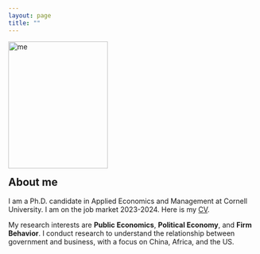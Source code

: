 ```yaml
---
layout: page
title: ""
---
```


<p><img src="https://mengwei-lin.github.io/lin_photo.JPG" alt="me" align="left" style="width:200px;height:256px;padding:0px"></p>

<br>
<br>
<br>
<br>
<br>
<br>
<br>
<br>
<br>
<br>
<br>
<p style="clear: both;"> </p> 
  
## About me
I am a Ph.D. candidate in Applied Economics and Management at Cornell University. I am on the job market 2023-2024. Here is my [CV](MengweiLin_CV.pdf).

My research interests are **Public Economics**, **Political Economy**, and **Firm Behavior**. I conduct research to understand the relationship between government and business, with a focus on China, Africa, and the US.
